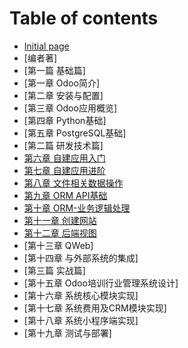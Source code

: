 # Table of contents

* [Initial page](README.md)
* [编者著]
* [第一篇 基础篇]
* [第一章 Odoo简介]
* [第二章 安装与配置]
* [第三章 Odoo应用概览]
* [第四章 Python基础]
* [第五章 PostgreSQL基础]
* [第二篇 研发技术篇]
* [第六章 自建应用入门](chapter6)
* [第七章 自建应用进阶](chapter7)
* [第八章 文件相关数据操作](chapter8)
* [第九章 ORM API基础](chapter9)
* [第十章 ORM-业务逻辑处理](chapter10)
* [第十一章 创建网站](chapter11)
* [第十二章 后端视图](chapter12)
* [第十三章 QWeb]
* [第十四章 与外部系统的集成]
* [第三篇 实战篇]
* [第十五章 Odoo培训行业管理系统设计]
* [第十六章 系统核心模块实现]
* [第十七章 系统费用及CRM模块实现]
* [第十八章 系统小程序端实现]
* [第十九章 测试与部署]


